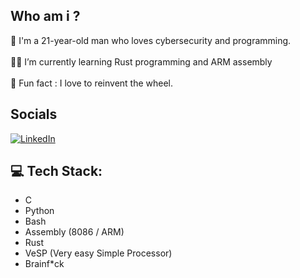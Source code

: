 ## Who am i ?
🔭 I'm a 21-year-old man who loves cybersecurity and programming.<br><br>👨‍💻 I’m currently learning Rust programming and ARM assembly<br><br>🤪 Fun fact : I love to reinvent the wheel.

## Socials
[![LinkedIn](https://img.shields.io/badge/LinkedIn-%230077B5.svg?logo=linkedin&logoColor=white)](rémi-hoarau)

## 💻 Tech Stack:
- C
- Python
- Bash
- Assembly (8086 / ARM)
- Rust
- VeSP (Very easy Simple Processor)
- Brainf*ck
